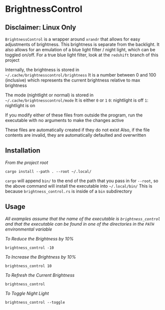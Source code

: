 # BrightnessControl

## Disclaimer: Linux Only

`BrightnessControl` is a wrapper around `xrandr` that allows for easy adjustments of brightness.
This brightness is separate from the backlight.
It also allows for an emulation of a blue light filter / night light, which can be toggled on/off. For a true blue light filter, look at the `redshift` branch of this project

Internally, the brightness is stored in `~/.cache/brightnesscontrol/brightness`
It is a number between 0 and 100 (inclusive) which represents the current brightness relative to max brightness

The mode (nightlight or normal) is stored in `~/.cache/brightnesscontrol/mode`
It is either `0` or `1`
`0`: nightlight is off
`1`: nightlight is on

If you modify either of these files from outside the program, run the executable with no arguments to make the changes active

These files are automatically created if they do not exist
Also, if the file contents are invalid, they are automatically defaulted and overwritten

## Installation
*From the project root*
```
cargo install --path . --root ~/.local/
```
`cargo` will append `bin/` to the end of the path that you pass in for `--root`, so the above command will install the executable into `~/.local/bin/`
This is because `brightness_control.rs` is inside of a `bin` subdirectory

## Usage
*All examples assume that the name of the executable is `brightness_control` and that the executable can be found in one of the directories in the `PATH` environmental variable*

*To Reduce the Brightness by 10%*
```
brightness_control -10
```

*To Increase the Brightness by 10%*
```
brightness_control 10
```

*To Refresh the Current Brightness*
```
brightness_control
```

*To Toggle Night Light*
```
brightness_control --toggle
```
